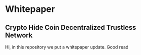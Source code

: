 # Whitepaper

Crypto Hide Coin Decentralized Trustless Network
-

Hi, in this repository we put a whitepaper update.
Good read
